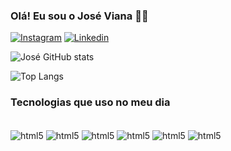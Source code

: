 
### Olá! Eu sou o José Viana 🤙🏻

[![Instagram](https://img.shields.io/badge/Instagram-E4405F?style=for-the-badge&logo=instagram&logoColor=white)](https://www.instagram.com/josefelipeviana/)
[![Linkedin](https://img.shields.io/badge/LinkedIn-0077B5?style=for-the-badge&logo=linkedin&logoColor=white)](https://www.linkedin.com/in/jfelipeoviana/)

![José GitHub stats](https://github-readme-stats.vercel.app/api?username=JFOViana&show_icons=true&theme=dracula)

![Top Langs](https://github-readme-stats.vercel.app/api/top-langs/?username=JFOViana&hide_progress=true)

### Tecnologias que uso no meu dia

<div style="display: inline_block"><br/>
<img align="center"alt="html5"src="https://img.shields.io/badge/HTML5-E34F26?style=for-the-badge&logo=html5&logoColor=white">
<img align="center"alt="html5"src="https://img.shields.io/badge/CSS3-1572B6?style=for-the-badge&logo=css3&logoColor=white">
<img align="center"alt="html5"src="https://img.shields.io/badge/JavaScript-323330?style=for-the-badge&logo=javascript&logoColor=F7DF1E">
<img align="center"alt="html5"src="https://img.shields.io/badge/React-20232A?style=for-the-badge&logo=react&logoColor=61DAFB">
<img align="center"alt="html5"src="https://img.shields.io/badge/React_Native-20232A?style=for-the-badge&logo=react&logoColor=61DAFB">
<img align="center"alt="html5"src="https://img.shields.io/badge/Node.js-43853D?style=for-the-badge&logo=node.js&logoColor=white">
</div>
